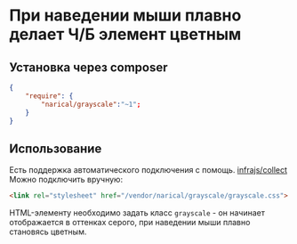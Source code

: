 # При наведении мыши плавно делает Ч/Б элемент цветным

## Установка через composer
```json
{
	"require": {
		"narical/grayscale":"~1";
	}
}
```

## Использование
Есть поддержка автоматического подключения с помощь. [infrajs/collect](https://github.com/infrajs/collect)
Можно подключить вручную:
```html
<link rel="stylesheet" href="/vendor/narical/grayscale/grayscale.css">
```

HTML-элементу необходимо задать класс ```grayscale``` - он начинает отображается в оттенках серого,
при наведении мыши плавно становясь цветным.
